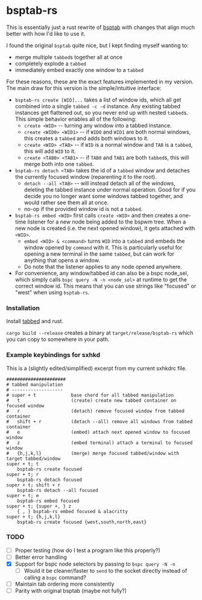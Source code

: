 # bsptab-rs

This is essentially just a rust rewrite of [bsptab](https://github.com/albertored11/bsptab) with
changes that align much better with how I'd like to use it.

I found the original `bsptab` quite nice, but I kept finding myself wanting to:

- merge multiple `tabbed`s together all at once
- completely explode a `tabbed`
- immediately embed exactly one window to a `tabbed`

For these reasons, these are the exact features implemented in my version. The main draw for this version is the simple/intuitive interface:

* `bsptab-rs create [WID]...` takes a list of window ids, which all get combined into a single `tabbed -c -d` instance. Any existing tabbed instances get flattened out, so you never end up with nested `tabbed`s. This simple behavior enables all of the following:
    * `create <WID>` -- turning any window into a tabbed instance.
    * `create <WID0> <WID1>` -- if `WID0` and `WID1` are both normal windows, this creates a `tabbed` and adds both windows to it.
    * `create <WID> <TAB>` -- if `WID` is a normal window and `TAB` is a `tabbed`, this will add `WID` to it.
    * `create <TAB0> <TAB1>` -- if `TAB0` and `TAB1` are both `tabbed`s, this will merge both into one `tabbed`.
* `bsptab-rs detach <TAB>` takes the id of a `tabbed` window and detaches the currently focused window (reparenting it to the root).
    * `detach --all <TAB>` -- will instead detach all of the windows, deleting the tabbed instance under normal operation. Good for if you decide you no longer want some windows tabbed together, and would rather see them all at once.
    * no-op if the provided window id is not a `tabbed`.
* `bsptab-rs embed <WID>` first calls `create <WID>` and then creates a one-time listener for a new node being added to the bspwm tree. When a new node is created (i.e. the next opened window), it gets attached with `<WID>`.
    * `embed <WID> & <command>` turns `WID` into a `tabbed` and embeds the window opened by `command` with it. This is particularly useful for opening a new terminal in the same `tabbed`, but can work for anything that opens a window.
    * Do note that the listener applies to any node opened anywhere.
* For convenience, any window/tabbed id can also be a bspc node\_sel, which simply calls `bspc query -N -n <node_sel>` at runtime to get the correct window id. This means that you can use strings like "focused" or "west" when using `bsptab-rs`.

### Installation

Install [tabbed](https://tools.suckless.org/tabbed) and rust.

`cargo build --release` creates a binary at `target/release/bsptab-rs` which you can copy to somewhere in your path.

### Example keybindings for sxhkd

This is a (slightly edited/simplified) excerpt from my current sxhkdrc file.

```
######################
# tabbed manipulation
# -------------------
# super + t             base chord for all tabbed manipulation
#   t                   (create) create new tabbed container on focused window
#   r                   (detach) remove focused window from tabbed container
#   shift + r           (detach --all) remove all windows from tabbed container
#   e                   (embed) attach next opened window to focused window
#   z                   (embed terminal) attach a terminal to focused window
#   {h,j,k,l}           (merge) merge focused tabbed/window with target tabbed/window
super + t; t
    bsptab-rs create focused
super + t; r
    bsptab-rs detach focused
super + t; shift + r
    bsptab-rs detach --all focused
super + t; e
    bsptab-rs embed focused
super + t; {super +, } z
    { , } bsptab-rs embed focused & alacritty
super + t; {h,j,k,l}
    bsptab-rs create focused {west,south,north,east}
```

### TODO

- [ ] Proper testing (how do I test a program like this properly?)
- [ ] Better error handling
- [x] Support for bspc node selectors by passing to `bspc query -N -n`
   - [ ] Would it be cleaner/faster to `send` to the socket directly instead of calling a `bspc` command?
- [ ] Maintain tab ordering more consistently
- [ ] Parity with original bsptab (maybe not fully?)
